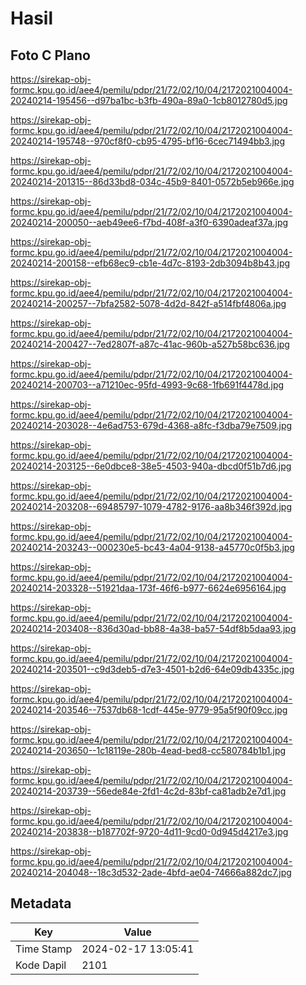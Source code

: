 # Hasil

## Foto C Plano

https://sirekap-obj-formc.kpu.go.id/aee4/pemilu/pdpr/21/72/02/10/04/2172021004004-20240214-195456--d97ba1bc-b3fb-490a-89a0-1cb8012780d5.jpg

https://sirekap-obj-formc.kpu.go.id/aee4/pemilu/pdpr/21/72/02/10/04/2172021004004-20240214-195748--970cf8f0-cb95-4795-bf16-6cec71494bb3.jpg

https://sirekap-obj-formc.kpu.go.id/aee4/pemilu/pdpr/21/72/02/10/04/2172021004004-20240214-201315--86d33bd8-034c-45b9-8401-0572b5eb966e.jpg

https://sirekap-obj-formc.kpu.go.id/aee4/pemilu/pdpr/21/72/02/10/04/2172021004004-20240214-200050--aeb49ee6-f7bd-408f-a3f0-6390adeaf37a.jpg

https://sirekap-obj-formc.kpu.go.id/aee4/pemilu/pdpr/21/72/02/10/04/2172021004004-20240214-200158--efb68ec9-cb1e-4d7c-8193-2db3094b8b43.jpg

https://sirekap-obj-formc.kpu.go.id/aee4/pemilu/pdpr/21/72/02/10/04/2172021004004-20240214-200257--7bfa2582-5078-4d2d-842f-a514fbf4806a.jpg

https://sirekap-obj-formc.kpu.go.id/aee4/pemilu/pdpr/21/72/02/10/04/2172021004004-20240214-200427--7ed2807f-a87c-41ac-960b-a527b58bc636.jpg

https://sirekap-obj-formc.kpu.go.id/aee4/pemilu/pdpr/21/72/02/10/04/2172021004004-20240214-200703--a71210ec-95fd-4993-9c68-1fb691f4478d.jpg

https://sirekap-obj-formc.kpu.go.id/aee4/pemilu/pdpr/21/72/02/10/04/2172021004004-20240214-203028--4e6ad753-679d-4368-a8fc-f3dba79e7509.jpg

https://sirekap-obj-formc.kpu.go.id/aee4/pemilu/pdpr/21/72/02/10/04/2172021004004-20240214-203125--6e0dbce8-38e5-4503-940a-dbcd0f51b7d6.jpg

https://sirekap-obj-formc.kpu.go.id/aee4/pemilu/pdpr/21/72/02/10/04/2172021004004-20240214-203208--69485797-1079-4782-9176-aa8b346f392d.jpg

https://sirekap-obj-formc.kpu.go.id/aee4/pemilu/pdpr/21/72/02/10/04/2172021004004-20240214-203243--000230e5-bc43-4a04-9138-a45770c0f5b3.jpg

https://sirekap-obj-formc.kpu.go.id/aee4/pemilu/pdpr/21/72/02/10/04/2172021004004-20240214-203328--51921daa-173f-46f6-b977-6624e6956164.jpg

https://sirekap-obj-formc.kpu.go.id/aee4/pemilu/pdpr/21/72/02/10/04/2172021004004-20240214-203408--836d30ad-bb88-4a38-ba57-54df8b5daa93.jpg

https://sirekap-obj-formc.kpu.go.id/aee4/pemilu/pdpr/21/72/02/10/04/2172021004004-20240214-203501--c9d3deb5-d7e3-4501-b2d6-64e09db4335c.jpg

https://sirekap-obj-formc.kpu.go.id/aee4/pemilu/pdpr/21/72/02/10/04/2172021004004-20240214-203546--7537db68-1cdf-445e-9779-95a5f90f09cc.jpg

https://sirekap-obj-formc.kpu.go.id/aee4/pemilu/pdpr/21/72/02/10/04/2172021004004-20240214-203650--1c18119e-280b-4ead-bed8-cc580784b1b1.jpg

https://sirekap-obj-formc.kpu.go.id/aee4/pemilu/pdpr/21/72/02/10/04/2172021004004-20240214-203739--56ede84e-2fd1-4c2d-83bf-ca81adb2e7d1.jpg

https://sirekap-obj-formc.kpu.go.id/aee4/pemilu/pdpr/21/72/02/10/04/2172021004004-20240214-203838--b187702f-9720-4d11-9cd0-0d945d4217e3.jpg

https://sirekap-obj-formc.kpu.go.id/aee4/pemilu/pdpr/21/72/02/10/04/2172021004004-20240214-204048--18c3d532-2ade-4bfd-ae04-74666a882dc7.jpg


## Metadata

| Key        | Value               |
| ---------- | ------------------- |
| Time Stamp | 2024-02-17 13:05:41 |
| Kode Dapil | 2101                |




